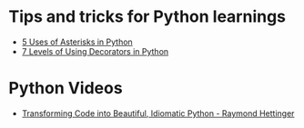 # Tips and tricks for Python learnings

- [5 Uses of Asterisks in Python](https://medium.com/techtofreedom/5-uses-of-asterisks-in-python-3007911c198f)
- [7 Levels of Using Decorators in Python](https://medium.com/techtofreedom/7-levels-of-using-decorators-in-python-370473fcbe76)

# Python Videos
- [Transforming Code into Beautiful, Idiomatic Python - Raymond Hettinger](https://www.youtube.com/watch?v=OSGv2VnC0go)
